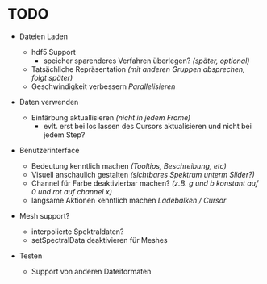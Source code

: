 # TODO

- Dateien Laden
  - hdf5 Support
	- speicher sparenderes Verfahren überlegen? _(später, optional)_
  - Tatsächliche Repräsentation _(mit anderen Gruppen absprechen, folgt später)_
  - Geschwindigkeit verbessern _Parallelisieren_

- Daten verwenden
  - Einfärbung aktuallisieren _(nicht in jedem Frame)_
    - evlt. erst bei los lassen des Cursors aktualisieren und nicht bei jedem Step?

- Benutzerinterface
  - Bedeutung kenntlich machen _(Tooltips, Beschreibung, etc)_
  - Visuell anschaulich gestalten _(sichtbares Spektrum unterm Slider?)_
  - Channel für Farbe deaktivierbar machen? _(z.B. g und b konstant auf 0 und rot auf channel x)_
  - langsame Aktionen kenntlich machen _Ladebalken / Cursor_

- Mesh support?
  - interpolierte Spektraldaten?
  - setSpectralData deaktivieren für Meshes

- Testen
  - Support von anderen Dateiformaten
